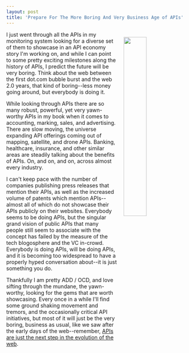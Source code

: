 ```yaml
---
layout: post
title: 'Prepare For The More Boring And Very Business Age of APIs'
---
```

<p><img style="padding: 15px;" src="https://s3.amazonaws.com/kinlane-productions/bw-icons/bw-boring.png" alt="" width="35%" align="right" /></p>
<p>I just went through all the APIs in my monitoring system looking for a diverse set of them to showcase in an API economy story I'm working on, and while I can point to some pretty exciting milestones along the history of APIs, I predict the future will be very boring. Think about the web between the first dot.com bubble burst and the web 2.0 years, that kind of boring--less money going around, but everybody is doing it.</p>
<p>While looking through APIs there are so many robust, powerful, yet very yawn-worthy APIs in my book when it comes to accounting, marking, sales, and advertising. There are slow moving, the universe expanding API offerings coming out of mapping, satellite, and drone APIs. Banking, healthcare, insurance, and other similar areas are steadily talking about the benefits of APIs. On, and on, and on, across almost every industry.</p>
<p>I can't keep pace with the number of companies publishing press releases that mention their APIs, as well as the increased volume of patents which mention APIs--almost all of which do not showcase their APIs publicly on their websites. Everybody seems to be doing APIs, but the singular grand vision of public APIs that many people still seem to associate with the concept has failed by the measure of the tech blogosphere and the VC in-crowd. Everybody is doing APIs, will be doing APIs, and it is becoming too widespread to have a properly hyped conversation about--it is just something you do.</p>
<p>Thankfully I am pretty ADD / OCD, and love sifting through the mundane, the yawn-worthy, looking for the gems that are worth showcasing. Every once in a while I'll find some ground shaking movement and tremors, and the occasionally&nbsp;critical API initiatives, but most of it will just be the very boring, business as usual, like we saw after the early days of the web--remember, <a href="http://apievangelist.com/2016/08/31/why-apis-are-just-the-next-step-of-the-web-and-not-the-latest-trend/">APIs are just the next step in the evolution of the web</a>.</p>